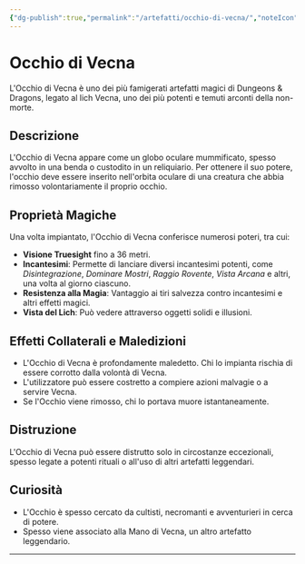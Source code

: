 ```yaml
---
{"dg-publish":true,"permalink":"/artefatti/occhio-di-vecna/","noteIcon":""}
---
```


# Occhio di Vecna

L'Occhio di Vecna è uno dei più famigerati artefatti magici di Dungeons & Dragons, legato al lich Vecna, uno dei più potenti e temuti arconti della non-morte.

## Descrizione

L'Occhio di Vecna appare come un globo oculare mummificato, spesso avvolto in una benda o custodito in un reliquiario. Per ottenere il suo potere, l'occhio deve essere inserito nell'orbita oculare di una creatura che abbia rimosso volontariamente il proprio occhio.

## Proprietà Magiche

Una volta impiantato, l'Occhio di Vecna conferisce numerosi poteri, tra cui:

- **Visione Truesight** fino a 36 metri.
- **Incantesimi**: Permette di lanciare diversi incantesimi potenti, come _Disintegrazione_, _Dominare Mostri_, _Raggio Rovente_, _Vista Arcana_ e altri, una volta al giorno ciascuno.
- **Resistenza alla Magia**: Vantaggio ai tiri salvezza contro incantesimi e altri effetti magici.
- **Vista del Lich**: Può vedere attraverso oggetti solidi e illusioni.

## Effetti Collaterali e Maledizioni

- L'Occhio di Vecna è profondamente maledetto. Chi lo impianta rischia di essere corrotto dalla volontà di Vecna.
- L'utilizzatore può essere costretto a compiere azioni malvagie o a servire Vecna.
- Se l'Occhio viene rimosso, chi lo portava muore istantaneamente.

## Distruzione

L'Occhio di Vecna può essere distrutto solo in circostanze eccezionali, spesso legate a potenti rituali o all'uso di altri artefatti leggendari.

## Curiosità

- L'Occhio è spesso cercato da cultisti, necromanti e avventurieri in cerca di potere.
- Spesso viene associato alla Mano di Vecna, un altro artefatto leggendario.

---

